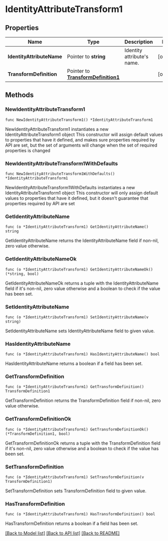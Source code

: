 # IdentityAttributeTransform1

## Properties

Name | Type | Description | Notes
------------ | ------------- | ------------- | -------------
**IdentityAttributeName** | Pointer to **string** | Identity attribute&#39;s name. | [optional] 
**TransformDefinition** | Pointer to [**TransformDefinition1**](TransformDefinition1.md) |  | [optional] 

## Methods

### NewIdentityAttributeTransform1

`func NewIdentityAttributeTransform1() *IdentityAttributeTransform1`

NewIdentityAttributeTransform1 instantiates a new IdentityAttributeTransform1 object
This constructor will assign default values to properties that have it defined,
and makes sure properties required by API are set, but the set of arguments
will change when the set of required properties is changed

### NewIdentityAttributeTransform1WithDefaults

`func NewIdentityAttributeTransform1WithDefaults() *IdentityAttributeTransform1`

NewIdentityAttributeTransform1WithDefaults instantiates a new IdentityAttributeTransform1 object
This constructor will only assign default values to properties that have it defined,
but it doesn't guarantee that properties required by API are set

### GetIdentityAttributeName

`func (o *IdentityAttributeTransform1) GetIdentityAttributeName() string`

GetIdentityAttributeName returns the IdentityAttributeName field if non-nil, zero value otherwise.

### GetIdentityAttributeNameOk

`func (o *IdentityAttributeTransform1) GetIdentityAttributeNameOk() (*string, bool)`

GetIdentityAttributeNameOk returns a tuple with the IdentityAttributeName field if it's non-nil, zero value otherwise
and a boolean to check if the value has been set.

### SetIdentityAttributeName

`func (o *IdentityAttributeTransform1) SetIdentityAttributeName(v string)`

SetIdentityAttributeName sets IdentityAttributeName field to given value.

### HasIdentityAttributeName

`func (o *IdentityAttributeTransform1) HasIdentityAttributeName() bool`

HasIdentityAttributeName returns a boolean if a field has been set.

### GetTransformDefinition

`func (o *IdentityAttributeTransform1) GetTransformDefinition() TransformDefinition1`

GetTransformDefinition returns the TransformDefinition field if non-nil, zero value otherwise.

### GetTransformDefinitionOk

`func (o *IdentityAttributeTransform1) GetTransformDefinitionOk() (*TransformDefinition1, bool)`

GetTransformDefinitionOk returns a tuple with the TransformDefinition field if it's non-nil, zero value otherwise
and a boolean to check if the value has been set.

### SetTransformDefinition

`func (o *IdentityAttributeTransform1) SetTransformDefinition(v TransformDefinition1)`

SetTransformDefinition sets TransformDefinition field to given value.

### HasTransformDefinition

`func (o *IdentityAttributeTransform1) HasTransformDefinition() bool`

HasTransformDefinition returns a boolean if a field has been set.


[[Back to Model list]](../README.md#documentation-for-models) [[Back to API list]](../README.md#documentation-for-api-endpoints) [[Back to README]](../README.md)


